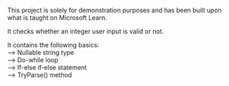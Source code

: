 This project is solely for demonstration purposes and has been built upon what is taught on Microsoft Learn.

It checks whether an integer user input is valid or not.

It contains the following basics:\
--> Nullable string type\
--> Do-while loop\
--> If-else if-else statement\
--> TryParse() method
